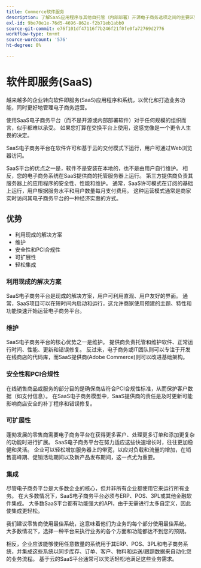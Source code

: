 ```yaml
---
title: Commerce软件服务
description: 了解SaaS应用程序与其他自托管（内部部署）开源电子商务选项之间的主要区别。
exl-id: 9be70e1e-76d5-4696-862e-f2b71eb1abb0
source-git-commit: e76f101df47116f7b246f21f0fe0fa72769d2776
workflow-type: tm+mt
source-wordcount: '576'
ht-degree: 0%

---
```


# 软件即服务(SaaS)

越来越多的企业转向软件即服务(SaaS)应用程序和系统，以优化和打造业务功能，同时更好地管理电子商务运营。

使用SaaS电子商务平台（而不是开源或内部部署软件）对于任何规模的组织而言，似乎都难以承受。 如果您打算在交换平台上使用，这感觉像是一个更令人生畏的决定。

SaaS电子商务平台在软件许可和基于云的交付模式下运行，用户可通过Web浏览器访问。

SaaS平台的优点之一是，软件不是安装在本地的，也不是由用户自行维护。 相反，您的电子商务系统在SaaS提供商的托管服务器上运行。 第三方提供商负责其服务器上的应用程序的安全性、性能和维护。 通常，SaaS许可模式在订阅的基础上运行，用户根据服务水平和用户数量每月支付费用。 这种运营模式通常是商家实时访问其电子商务平台的一种经济实惠的方式。

## 优势

- 利用现成的解决方案
- 维护
- 安全性和PCI合规性
- 可扩展性
- 轻松集成

### 利用现成的解决方案

SaaS电子商务平台是现成的解决方案，用户可利用直观、用户友好的界面。 通常，SaaS项目可以在短时间内启动和运行，这允许商家使用预建的主题、特性和功能快速开始运营电子商务平台。

### 维护

SaaS电子商务平台的核心优势之一是维护。 提供商负责托管和维护软件、正常运行时间、性能、更新和错误修复。 反过来，电子商务或IT团队则可以专注于开发在线商店的代码库，而SaaS提供商(Adobe Commerce)则可以改进基础架构。

### 安全性和PCI合规性

在线销售商品或服务的部分目的是确保商店符合PCI合规性标准，从而保护客户数据（如支付信息）。 在SaaS电子商务模型中，SaaS提供商的责任是及时更新可能影响商店安全的补丁程序和错误修复。

### 可扩展性

蓬勃发展的零售商需要电子商务平台在获得更多客户、处理更多订单和添加更复杂的功能时进行扩展。 SaaS电子商务平台在努力适应这些快速增长时，往往更加稳健和灵活。 企业可以轻松增加服务器上的带宽，以应对负载和流量的增加，在销售高峰期、促销活动期间以及新产品发布期间，这一点尤为重要。

### 集成

尽管电子商务平台是大多数企业的核心，但并非所有企业都使用它来运行所有业务。 在大多数情况下，SaaS电子商务平台必须与ERP、POS、3PL或其他金融软件集成。 大多数SaaS平台都有功能强大的API，由于无需进行太多自定义，因此使集成更轻松。

我们建议零售商使用最佳系统，这意味着他们为业务的每个部分使用最佳系统。 大多数情况下，选择一种平台来执行业务的各个方面和功能都达不到您的预期。

相反，企业应该能够使用任意数量的系统用于其ERP、POS、3PL和电子商务系统，并集成这些系统以同步库存、订单、客户、物料和运送/跟踪数据来自动化您的业务流程。 基于云的SaaS平台通常可以灵活轻松地满足这些业务需求。
